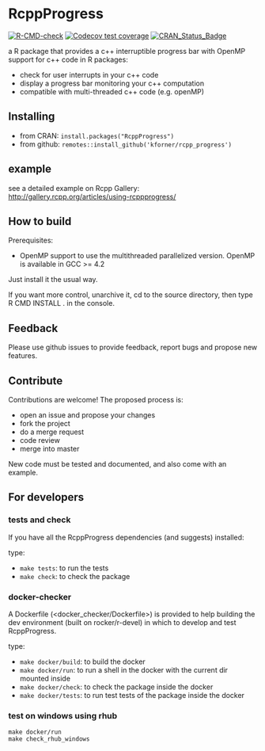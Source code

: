 

# RcppProgress

<!-- badges: start -->
[![R-CMD-check](https://github.com/kforner/rcpp_progress/actions/workflows/R-CMD-check.yaml/badge.svg)](https://github.com/kforner/rcpp_progress/actions/workflows/R-CMD-check.yaml)
[![Codecov test coverage](https://codecov.io/gh/kforner/rcpp_progress/branch/master/graph/badge.svg)](https://app.codecov.io/gh/kforner/rcpp_progress?branch=master)
[![CRAN_Status_Badge](http://www.r-pkg.org/badges/version/RcppProgress)](https://cran.r-project.org/package=RcppProgress)
<!-- badges: end -->




a R package that provides a c++ interruptible progress bar with OpenMP support for c++ code in R packages:

- check for user interrupts in your c++ code
- display a progress bar monitoring your c++ computation
- compatible with multi-threaded c++ code (e.g. openMP)

## Installing

- from CRAN: `install.packages("RcppProgress")`
- from github: `remotes::install_github('kforner/rcpp_progress')`

## example
see a detailed example on Rcpp Gallery:
http://gallery.rcpp.org/articles/using-rcppprogress/

## How to build

Prerequisites:

- OpenMP support to use the multithreaded parallelized version. OpenMP is available in GCC >= 4.2

Just install it the usual way.

If you want more control, unarchive it, cd to the source directory, then type
R CMD INSTALL . in the console.

## Feedback

Please use github issues to provide feedback, report bugs and propose new features.

## Contribute

Contributions are welcome!
The proposed process is:

- open an issue and propose your changes
- fork the project
- do a merge request
- code review
- merge into master

New code must be tested and documented, and also come with an example.


## For developers

### tests and check

If you have all the RcppProgress dependencies (and suggests) installed:

type:
 - `make tests`: to run the tests
 - `make check`: to check the package

### docker-checker

A Dockerfile (<docker_checker/Dockerfile>) is provided to help building the
dev environment (built on rocker/r-devel) in which to develop
and test RcppProgress.

type:

 - `make docker/build`: to build the docker
 - `make docker/run`: to run a shell in the docker with the current dir mounted
 	inside
 - `make docker/check`: to check the package inside the docker
 - `make docker/tests`: to run test tests of the package inside the docker

### test on windows using rhub

```
make docker/run
make check_rhub_windows
```


